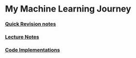 # My Machine Learning Journey

### [Quick Revision notes](https://github.com/somwrks/ML-Notes/tree/master/Quick%20Revision) 
### [Lecture Notes](https://github.com/somwrks/ML-Notes/tree/master/Machine%20Learning%20in%20Depth/ML001%20Lecture%20Notes) 
### [Code Implementations](https://github.com/somwrks/ML-Notes/tree/master/Machine%20Learning%20in%20Depth) 
